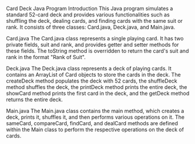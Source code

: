 Card Deck Java Program
Introduction
This Java program simulates a standard 52-card deck and provides various functionalities such as shuffling the deck, dealing cards, and finding cards with the same suit or rank. It consists of three classes: Card.java, Deck.java, and Main.java.

Card.java
The Card.java class represents a single playing card. It has two private fields, suit and rank, and provides getter and setter methods for these fields. The toString method is overridden to return the card's suit and rank in the format "Rank of Suit".

Deck.java
The Deck.java class represents a deck of playing cards. It contains an ArrayList of Card objects to store the cards in the deck. The createDeck method populates the deck with 52 cards, the shuffleDeck method shuffles the deck, the printDeck method prints the entire deck, the showCard method prints the first card in the deck, and the getDeck method returns the entire deck.

Main.java
The Main.java class contains the main method, which creates a deck, prints it, shuffles it, and then performs various operations on it. The sameCard, compareCard, findCard, and dealCard methods are defined within the Main class to perform the respective operations on the deck of cards.
